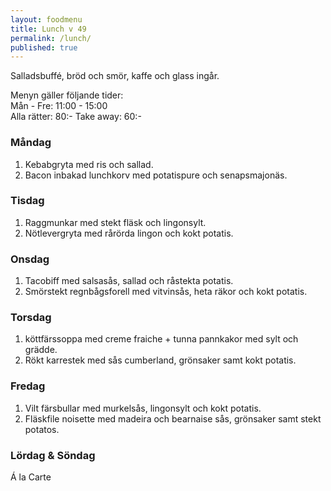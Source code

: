 ```yaml
---
layout: foodmenu
title: Lunch v 49
permalink: /lunch/
published: true
---
```

Salladsbuffé, bröd och smör, kaffe och glass ingår.

Menyn gäller följande tider:  
Mån - Fre: 11:00 - 15:00  
Alla rätter: 80:- Take away: 60:-

### Måndag

1. Kebabgryta med ris och sallad.
2. Bacon inbakad lunchkorv med potatispure och senapsmajonäs.

### Tisdag

1. Raggmunkar med stekt fläsk och lingonsylt.
2. Nötlevergryta med rårörda lingon och kokt potatis. 

### Onsdag

1. Tacobiff med salsasås, sallad och råstekta potatis.
2. Smörstekt regnbågsforell med vitvinsås, heta räkor och kokt potatis.

### Torsdag

1. köttfärssoppa med creme fraiche + tunna pannkakor med sylt och grädde.
2. Rökt karrestek med sås cumberland, grönsaker samt kokt potatis.

### Fredag

1. Vilt färsbullar med murkelsås, lingonsylt och kokt potatis.
2. Fläskfile noisette med madeira och bearnaise sås, grönsaker samt stekt potatos.

### Lördag & Söndag

Á la Carte
